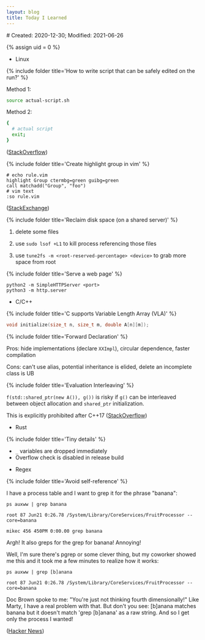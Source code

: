 ```yaml
---
layout: blog
title: Today I Learned
---
```

<span class="hidden-text"># Created: 2020-12-30; Modified: 2021-06-26</span>

{% assign uid = 0 %}
- Linux

{% include folder title='How to write script that can be safely edited on the run?' %}

Method 1:

```bash
source actual-script.sh
```

Method 2:
```bash
{
  # actual script
  exit;
}
```

([StackOverflow](https://stackoverflow.com/questions/3398258/edit-shell-script-while-its-running))

</div></div>

{% include folder title='Create highlight group in vim' %}

```
# echo rule.vim
highlight Group ctermbg=green guibg=green
call matchadd("Group", "foo")
# vim text
:so rule.vim
```
([StackExchange](https://vi.stackexchange.com/questions/5613/search-and-highlight-two-different-strings-in-different-colors))

</div></div>

{% include folder title='Reclaim disk space (on a shared server)' %}

1. delete some files

2. use `sudo lsof +L1` to kill process referencing those files

3. use `tune2fs -m <root-reserved-percentage> <device>` to grab more space from root

</div></div>

{% include folder title='Serve a web page' %}

```
python2 -m SimpleHTTPServer <port>
python3 -m http.server
```
</div></div>

- C/C++

{% include folder title='C supports Variable Length Array (VLA)' %}

```c
void initialize(size_t n, size_t m, double A[n][m]);
```

</div></div>

{% include folder title='Forward Declaration' %}

Pros: hide implementations (declare `XXImpl`), circular dependence, faster compilation

Cons: can't use alias, potential inheritance is elided, delete an incomplete class is UB

</div></div>

{% include folder title='Evaluation Interleaving' %}

`f(std::shared_ptr(new A()), g())` is risky if `g()` can be interleaved between object allocation and `shared_ptr` initialization.

This is explicitly prohibited after C++17 ([StackOverflow](https://stackoverflow.com/questions/38501587/what-are-the-evaluation-order-guarantees-introduced-by-c17/46472497#46472497))

</div></div>

- Rust

{% include folder title='Tiny details' %}

- `_` variables are dropped immediately
- Overflow check is disabled in release build

</div></div>

- Regex

{% include folder title='Avoid self-reference' %}

I have a process table and I want to grep it for the phrase "banana":

```
ps auxww | grep banana

root 87 Jun21 0:26.78 /System/Library/CoreServices/FruitProcessor --core=banana

mikec 456 450PM 0:00.00 grep banana
```

Argh! It also greps for the grep for banana! Annoying!

Well, I'm sure there's pgrep or some clever thing, but my coworker showed me this and it took me a few minutes to realize how it works:

```
ps auxww | grep [b]anana

root 87 Jun21 0:26.78 /System/Library/CoreServices/FruitProcessor --core=banana
```

Doc Brown spoke to me: "You're just not thinking fourth dimensionally!" Like Marty, I have a real problem with that. But don't you see: [b]anana matches banana but it doesn't match 'grep [b]anana' as a raw string. And so I get only the process I wanted!

([Hacker News](https://news.ycombinator.com/item?id=27774584))

</div></div>
